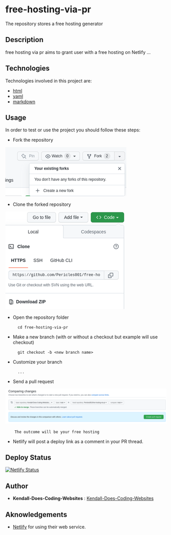 # free-hosting-via-pr

The repository stores a free hosting generator

## Description

free hosting via pr aims to grant user with a free hosting on Netlify ...

## Technologies

Technologies involved in this project are:
* [html](https://developer.mozilla.org/fr/docs/Web/HTML)
* [yaml](https://yaml.org/)
* [markdown](https://www.markdownguide.org/basic-syntax/)

## Usage

In order to test or use the project you should follow these steps:

* Fork the repository

![fork ](./images/fork.png)


* Clone the forked repository

![clone ](./images/clone.png)


* Open the repository folder


        cd free-hosting-via-pr
  
* Make a new branch (with or without a checkout but example will use checkout)


        git checkout -b <new branch name>

* Customize your branch


        ...
  
* Send a pull request

![pull request](./images/pull_request.png)

        The outcome will be your free hosting

  
*  Netlify will post a deploy link as a comment in your PR thread.



## Deploy Status

[![Netlify Status](https://api.netlify.com/api/v1/badges/f7ed0fa8-4cf0-429b-bea5-95d9c83b8391/deploy-status)](https://app.netlify.com/sites/free-hosting-via-pr/deploys)

## Author

* **Kendall-Does-Coding-Websites** : [Kendall-Does-Coding-Websites](https://github.com/Kendall-Does-Coding-Websites)

## Aknowledgements

* [Netlify](https://www.netlify.com) for using their web service. 
